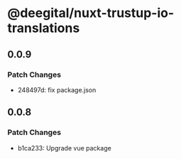 # @deegital/nuxt-trustup-io-translations

## 0.0.9

### Patch Changes

- 248497d: fix package.json

## 0.0.8

### Patch Changes

- b1ca233: Upgrade vue package
